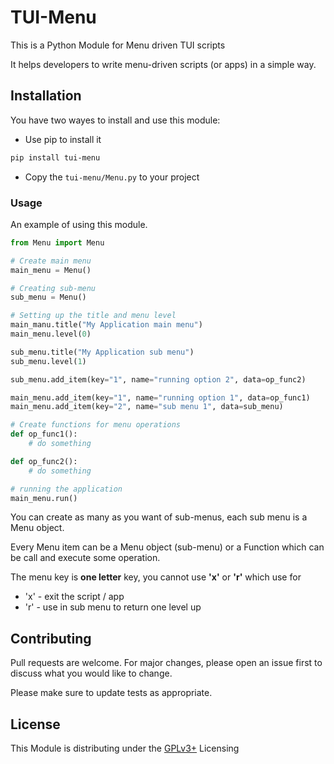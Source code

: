 # TUI-Menu

This is a Python Module for Menu driven TUI scripts

It helps developers to write menu-driven scripts (or apps) in a simple way.

## Installation

You have two wayes to install and use this module:
* Use pip to install it

```bash
pip install tui-menu
```
* Copy the `tui-menu/Menu.py` to your project 

### Usage

An example of using this module.

```python
from Menu import Menu

# Create main menu
main_menu = Menu()

# Creating sub-menu
sub_menu = Menu()

# Setting up the title and menu level
main_manu.title("My Application main menu")
main_menu.level(0)

sub_menu.title("My Application sub menu")
sub_menu.level(1)

sub_menu.add_item(key="1", name="running option 2", data=op_func2)

main_menu.add_item(key="1", name="running option 1", data=op_func1)
main_menu.add_item(key="2", name="sub menu 1", data=sub_menu)

# Create functions for menu operations
def op_func1():
    # do something

def op_func2():
    # do something

# running the application
main_menu.run()
```
You can create as many as you want of sub-menus, each sub menu is a Menu object.

Every Menu item can be a Menu object (sub-menu) or a Function which can be call and 
execute some operation.

The menu key is **one letter** key, you cannot use **'x'** or **'r'** which use for
* 'x' - exit the script / app
* 'r' - use in sub menu to return one level up

## Contributing

Pull requests are welcome. For major changes, please open an issue first
to discuss what you would like to change.

Please make sure to update tests as appropriate.

## License

This Module is distributing under the [GPLv3+](https://www.gnu.org/licenses/gpl-3.0.html)
 Licensing
